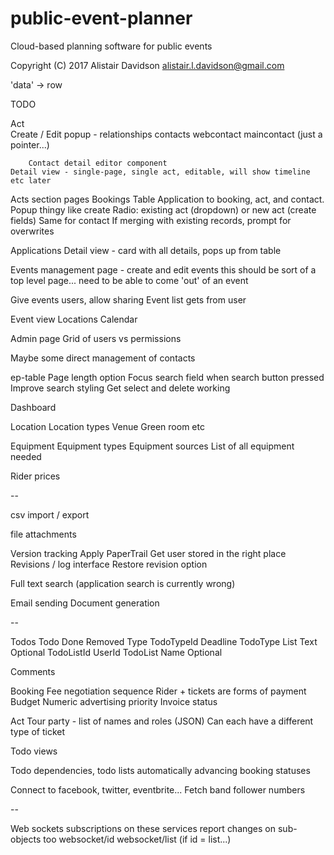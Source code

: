 # public-event-planner

Cloud-based planning software for public events

Copyright (C) 2017 Alistair Davidson <alistair.l.davidson@gmail.com>

'data' -> row

TODO


Act      
    Create / Edit popup
        - relationships
            contacts
            webcontact
            maincontact (just a pointer...)

        Contact detail editor component
    Detail view - single-page, single act, editable, will show timeline etc later


Acts section pages
    Bookings
        Table
Application to booking, act, and contact.
    Popup thingy like create
        Radio: existing act (dropdown) or new act (create fields)
        Same for contact
        If merging with existing records, prompt for overwrites

Applications
    Detail view - card with all details, pops up from table 

Events management page - create and edit events
    this should be sort of a top level page... need to be able to come 'out' of an event

Give events users, allow sharing
Event list gets from user

Event view
    Locations
    Calendar

Admin page
    Grid of users vs permissions

Maybe some direct management of contacts

ep-table
    Page length option
    Focus search field when search button pressed
    Improve search styling
    Get select and delete working

Dashboard

Location
    Location types
        Venue
        Green room
        etc

Equipment
    Equipment types
    Equipment sources
    List of all equipment needed

Rider prices

--

csv import / export

file attachments

Version tracking
    Apply PaperTrail
        Get user stored in the right place
        Revisions / log interface
        Restore revision option

Full text search (application search is currently wrong)

Email sending
Document generation

--

Todos
    Todo
        Done
        Removed
        Type
        TodoTypeId
        Deadline
    TodoType
        List
        Text
        Optional
        TodoListId
        UserId
    TodoList
        Name
        Optional

Comments

Booking
    Fee negotiation sequence
        Rider + tickets are forms of payment
    Budget
    Numeric advertising priority
    Invoice status

Act
    Tour party - list of names and roles (JSON)
    Can each have a different type of ticket

Todo views

Todo dependencies, todo lists automatically advancing booking statuses

Connect to facebook, twitter, eventbrite...
    Fetch band follower numbers


--

Web sockets subscriptions on these services report changes on sub-objects too
    websocket/id
    websocket/list (if id = list...)
